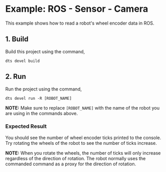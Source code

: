 # Example: ROS - Sensor - Camera

This example shows how to read a robot's wheel encoder data in ROS.

## 1. Build

Build this project using the command,

```shell
dts devel build
```

## 2. Run

Run the project using the command,

```shell
dts devel run -R [ROBOT_NAME]
```

**NOTE:** Make sure to replace `[ROBOT_NAME]` with the name of the robot you are using in the commands above.


### Expected Result

You should see the number of wheel encoder ticks printed to the console. Try rotating the wheels of the robot to see 
the number of ticks increase.

**NOTE:** When you rotate the wheels, the number of ticks will only increase regardless of the direction of rotation. 
The robot normally uses the commanded command as a proxy for the direction of rotation. 
